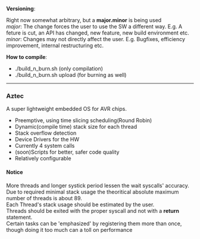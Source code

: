 **Versioning**: 

Right now somewhat arbitrary, but a **major.minor** is being used</br>
*major*: The change forces the user to use the SW a different way. E.g. A feture is cut, an API has changed, new feature, new build environment etc.</br>
*minor*: Changes may not directly affect the user. E.g. Bugfixes, efficiency improvement, internal restructuring etc.

**How to compile**:</br>
*  ./build_n_burn.sh        (only compilation)</br>
*  ./build_n_burn.sh upload (for burning as well)
___
### Aztec</br>
A super lightweight embedded OS for AVR chips.
* Preemptive, using time slicing scheduling(Round Robin)
* Dynamic(compile time) stack size for each thread
* Stack overflow detection
* Device Drivers for the HW
* Currently 4 system calls
* (soon)Scripts for better, safer code quality
* Relatively configurable
#### Notice
More threads and longer systick period lessen the wait syscalls' accuracy.</br>
Due to required minimal stack usage the theoritical absolute maximum number of threads is about 89.</br>
Each Thread's stack usage should be estimated by the user.</br>
Threads should be exited with the proper syscall and not with a **return** statement.</br>
Certain tasks can be 'emphasized' by registering them more than once, though doing it too much can a toll on performance
